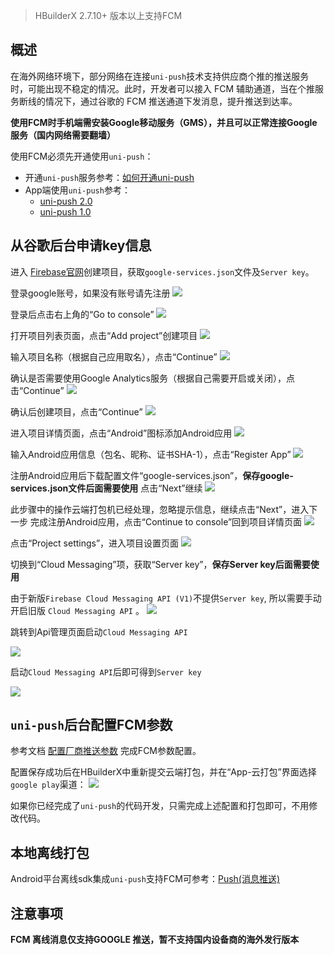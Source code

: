 > HBuilderX 2.7.10+ 版本以上支持FCM

## 概述
在海外网络环境下，部分网络在连接`uni-push`技术支持供应商个推的推送服务时，可能出现不稳定的情况。此时，开发者可以接入 FCM 辅助通道，当在个推服务断线的情况下，通过谷歌的 FCM 推送通道下发消息，提升推送到达率。

**使用FCM时手机端需安装Google移动服务（GMS），并且可以正常连接Google服务（国内网络需要翻墙）**

使用FCM必须先开通使用`uni-push`：
- 开通`uni-push`服务参考：[如何开通uni-push](open.md)
- App端使用`uni-push`参考：
  - [uni-push 2.0](../unipush-v2.md)
  - [uni-push 1.0](../unipush-v1.md)

## 从谷歌后台申请key信息
进入 [Firebase官网](https://firebase.google.com/)创建项目，获取`google-services.json`文件及`Server key`。

登录google账号，如果没有账号请先注册
![](https://img.cdn.aliyun.dcloud.net.cn/client/ask/unipush/fcm/signin.png)

登录后点击右上角的“Go to console”
![](https://img.cdn.aliyun.dcloud.net.cn/client/ask/unipush/fcm/gotoconsole.png)

打开项目列表页面，点击“Add project”创建项目
![](https://img.cdn.aliyun.dcloud.net.cn/client/ask/unipush/fcm/addproject.png)

输入项目名称（根据自己应用取名），点击“Continue”
![](https://img.cdn.aliyun.dcloud.net.cn/client/ask/unipush/fcm/createproject1.png)

确认是否需要使用Google Analytics服务（根据自己需要开启或关闭），点击“Continue”
![](https://img.cdn.aliyun.dcloud.net.cn/client/ask/unipush/fcm/createproject2.png)

确认后创建项目，点击“Continue”
![](https://img.cdn.aliyun.dcloud.net.cn/client/ask/unipush/fcm/createproject3.png)

进入项目详情页面，点击“Android”图标添加Android应用
![](https://img.cdn.aliyun.dcloud.net.cn/client/ask/unipush/fcm/android.png)

输入Android应用信息（包名、昵称、证书SHA-1），点击“Register App”
![](https://img.cdn.aliyun.dcloud.net.cn/client/ask/unipush/fcm/regapp.png)

注册Android应用后下载配置文件“google-services.json”，**保存google-services.json文件后面需要使用**
点击“Next”继续
![](https://img.cdn.aliyun.dcloud.net.cn/client/ask/unipush/fcm/download.png)

此步骤中的操作云端打包机已经处理，忽略提示信息，继续点击“Next”，进入下一步
完成注册Android应用，点击“Continue to console”回到项目详情页面
![](https://img.cdn.aliyun.dcloud.net.cn/client/ask/unipush/fcm/continuetoconsole.png)

点击“Project settings”，进入项目设置页面
![](https://img.cdn.aliyun.dcloud.net.cn/client/ask/unipush/fcm/settings.png)

切换到“Cloud Messaging”项，获取“Server key”，**保存Server key后面需要使用**

由于新版`Firebase Cloud Messaging API (V1)`不提供`Server key`, 所以需要手动开启旧版 `Cloud Messaging API` 。
![](https://native-res.dcloud.net.cn/images/uniapp/push/firebase/firebase_android_setup_get_server_key.png)

跳转到Api管理页面启动`Cloud Messaging API`

![](https://native-res.dcloud.net.cn/images/uniapp/push/firebase/firebase_android_open_old_api.png)

启动`Cloud Messaging API`后即可得到`Server key`

![](https://native-res.dcloud.net.cn/images/uniapp/push/firebase/firebase_android_server_key.png)

## `uni-push`后台配置FCM参数
参考文档 [配置厂商推送参数](open.md#other-config) 完成FCM参数配置。

配置保存成功后在HBuilderX中重新提交云端打包，并在“App-云打包”界面选择`google play`渠道：
![](https://img.cdn.aliyun.dcloud.net.cn/client/ask/unipush/fcm/hx_package.png)

如果你已经完成了`uni-push`的代码开发，只需完成上述配置和打包即可，不用修改代码。


## 本地离线打包
Android平台离线sdk集成`uni-push`支持FCM可参考：[Push(消息推送)](https://nativesupport.dcloud.net.cn/AppDocs/usemodule/androidModuleConfig/push?id=%e8%b0%b7%e6%ad%8c%e6%8e%a8%e9%80%81)

## 注意事项

**FCM 离线消息仅支持GOOGLE 推送，暂不支持国内设备商的海外发行版本**


